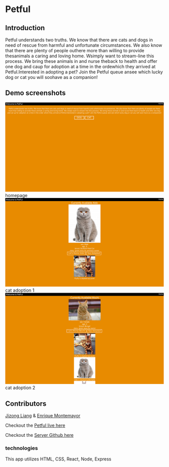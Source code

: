 # Petful

## Introduction

Petful understands two truths. We know that there are cats and dogs in need of rescue from harmful and unfortunate circumstances. We also know that there are plenty of people outhere more than willing to provide thesanimals a caring and loving home. Wsimply want to stream-line this process.
We bring these animals in and nurse theback to health and offer one dog and caup for adoption at a time in the ordewhich they arrived at Petful.Interested in
adopting a pet? Join the Petful queue ansee which lucky dog or cat you will soohave as a companion!

## Demo screenshots
<img src='src/assets/1a.png'>
homepage 
<img src='src/assets/1b.png'>
cat adoption 1
<img src='src/assets/1c.png'>
cat adoption 2

## Contributors
 [Jizong Liang](https://github.com/JizongL) & [Enrique Montemayor](https://github.com/eemontemayor)

Checkout the [Petful live here](https://jizong-enricque-petful-app.2015rpro.now.sh/)

Checkout the [Server Github here](https://github.com/thinkful-ei-bee/DSA-Petful-Jizong-Enrique-server)


### technologies
This app utilizes HTML, CSS, React, Node, Express
